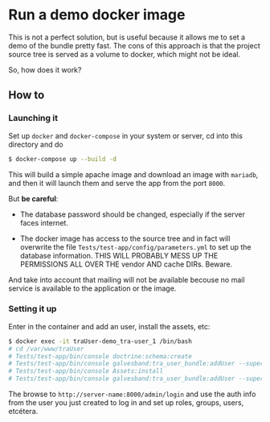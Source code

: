 # Run a demo docker image #

This is not a perfect solution, but is useful because it allows
me to set a demo of the bundle pretty fast. The cons of this
approach is that the project source tree is served as a volume
to docker, which might not be ideal.

So, how does it work?

## How to ##

### Launching it ###

Set up `docker` and `docker-compose` in your system or server,
cd into this directory and do

```bash
$ docker-compose up --build -d
```

This will build a simple apache image and download an image
with `mariadb`, and then it will launch them and serve the
app from the port `8000`.

But **be careful**:

 - The database password should be changed, especially
   if the server faces internet.
 
 - The docker image has access to the source tree and
   in fact will overwrite the file
   `Tests/test-app/config/parameters.yml` to set up the
   database information. THIS WILL PROBABLY MESS UP
   THE PERMISSIONS ALL OVER THE vendor AND cache DIRs. Beware.
   
And take into account that mailing will not be available
becouse no mail service is available to the application or
the image.

### Setting it up ###

Enter in the container and add an user, install the assets, etc:

```bash
$ docker exec -it traUser-demo_tra-user_1 /bin/bash
# cd /var/www/traUser
# Tests/test-app/bin/console doctrine:schema:create
# Tests/test-app/bin/console galvesband:tra_user_bundle:addUser --super-admin username email@host.net password
# Tests/test-app/bin/console Assets:install 
# Tests/test-app/bin/console galvesband:tra_user_bundle:addUser --super-admin username email@host.net password 
```

The browse to `http://server-name:8000/admin/login` and use
the auth info from the user you just created to log in and
set up roles, groups, users, etcétera.
